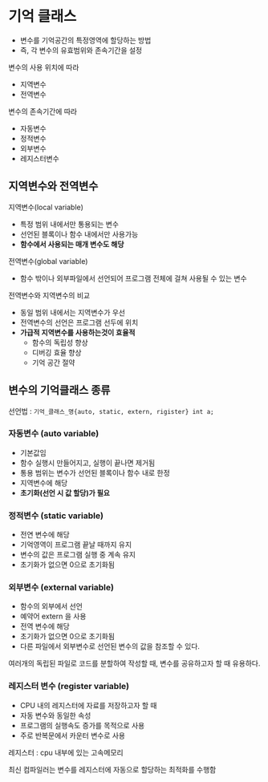 # 기억 클래스 

* 변수를 기억공간의 특정영역에 할당하는 방법
* 즉, 각 변수의 유효범위와 존속기간을 설정

변수의 사용 위치에 따라
* 지역변수
* 전역변수

변수의 존속기간에 따라
* 자동변수
* 정적변수
* 외부변수
* 레지스터변수

## 지역변수와 전역변수

지역변수(local variable)
* 특정 범위 내에서만 통용되는 변수
* 선언된 블록이나 함수 내에서만 사용가능
* **함수에서 사용되는 매개 변수도 해당**

전역변수(global variable)
* 함수 밖이나 외부파일에서 선언되어 프로그램 전체에 걸쳐 사용될 수 있는 변수

전역변수와 지역변수의 비교

* 동일 범위 내에서는 지역변수가 우선
* 전역변수의 선언은 프로그램 선두에 위치
* **가급적 지역변수를 사용하는것이 효율적**
  * 함수의 독립성 향상
  * 디버깅 효율 향상
  * 기억 공간 절약

## 변수의 기억클래스 종류

선언법 : `기억_클래스_명{auto, static, extern, rigister} int a;`

### 자동변수 (**auto** variable)

* 기본값임
* 함수 실행시 만들어지고, 실행이 끝나면 제거됨
* 통용 범위는 변수가 선언된 블록이나 함수 내로 한정
* 지역변수에 해당
* **초기화(선언 시 값 할당)가 필요**

### 정적변수 (**static** variable)

* 전연 변수에 해당
* 기억영역이 프로그램 끝날 때까지 유지
* 변수의 값은 프로그램 실행 중 계속 유지
* 초기화가 없으면 0으로 초기화됨

### 외부변수 (**external** variable)

* 함수의 외부에서 선언
* 예약어 extern 을 사용
* 전역 변수에 해당
* 초기화가 없으면 0으로 초기화됨
* 다른 파일에서 외부변수로 선언된 변수의 값을 참조할 수 있다.

여러개의 독립된 파일로 코드를 분할하여 작성할 때, 변수를 공유하고자 할 때 유용하다. 

### 레지스터 변수 (**register** variable)

* CPU 내의 레지스터에 자료를 저장하고자 할 때
* 자동 변수와 동일한 속성
* 프로그램의 실행속도 증가를 목적으로 사용
* 주로 반복문에서 카운터 변수로 사용

레지스터 : cpu 내부에 있는 고속메모리

최신 컴파일러는 변수를 레지스터에 자동으로 할당하는 최적화를 수행함

